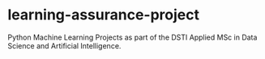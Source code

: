 # learning-assurance-project

Python Machine Learning Projects as part of the DSTI Applied MSc in Data Science and Artificial Intelligence.
